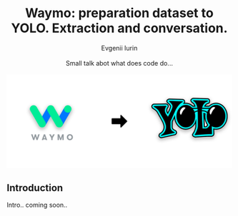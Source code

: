 <div align="center">
<h1>Waymo: preparation dataset to YOLO. Extraction and conversation.</h1>
Evgenii Iurin
</div>

<br>
<div align="center">
Small talk abot what does code do... 
</div>
<br>
<img src="img/waymo-preparation_to_YOLO.jpg" alt="Banner"/>


## Introduction
Intro.. coming soon..
